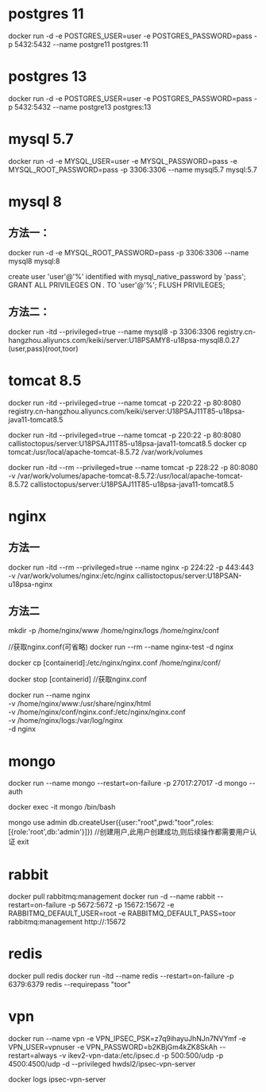 # postgres 11
docker run -d -e POSTGRES_USER=user -e POSTGRES_PASSWORD=pass -p 5432:5432 --name postgre11 postgres:11

# postgres 13
docker run -d -e POSTGRES_USER=user -e POSTGRES_PASSWORD=pass -p 5432:5432 --name postgre13 postgres:13

# mysql 5.7
docker run -d -e MYSQL_USER=user -e MYSQL_PASSWORD=pass -e MYSQL_ROOT_PASSWORD=pass -p 3306:3306 --name mysql5.7 mysql:5.7

# mysql 8
## 方法一：
docker run -d -e MYSQL_ROOT_PASSWORD=pass -p 3306:3306 --name mysql8 mysql:8

create user 'user'@'%' identified with mysql_native_password by 'pass';
GRANT ALL PRIVILEGES ON *.* TO 'user'@'%';
FLUSH PRIVILEGES;

## 方法二：
docker run -itd --privileged=true --name mysql8 -p 3306:3306 registry.cn-hangzhou.aliyuncs.com/keiki/server:U18PSAMY8-u18psa-mysql8.0.27
(user,pass)(root,toor)

# tomcat 8.5
docker run -itd --privileged=true --name tomcat -p 220:22 -p 80:8080 registry.cn-hangzhou.aliyuncs.com/keiki/server:U18PSAJ11T85-u18psa-java11-tomcat8.5

docker run -itd --privileged=true --name tomcat -p 220:22 -p 80:8080 callistoctopus/server:U18PSAJ11T85-u18psa-java11-tomcat8.5
docker cp tomcat:/usr/local/apache-tomcat-8.5.72 /var/work/volumes

docker run -itd --rm --privileged=true --name tomcat -p 228:22 -p 80:8080 -v /var/work/volumes/apache-tomcat-8.5.72:/usr/local/apache-tomcat-8.5.72 callistoctopus/server:U18PSAJ11T85-u18psa-java11-tomcat8.5

# nginx
## 方法一
docker run -itd --rm --privileged=true --name nginx -p 224:22 -p 443:443 -v /var/work/volumes/nginx:/etc/nginx callistoctopus/server:U18PSAN-u18psa-nginx

## 方法二
mkdir -p /home/nginx/www /home/nginx/logs /home/nginx/conf

//获取nginx.conf(可省略)
docker run --rm --name nginx-test -d nginx

docker cp [containerid]:/etc/nginx/nginx.conf /home/nginx/conf/

docker stop [containerid]
//获取nginx.conf

docker run --name nginx \
  -v /home/nginx/www:/usr/share/nginx/html \
  -v /home/nginx/conf/nginx.conf:/etc/nginx/nginx.conf \
  -v /home/nginx/logs:/var/log/nginx \
  -d nginx

# mongo
docker run --name mongo --restart=on-failure -p 27017:27017 -d mongo --auth

docker exec -it mongo /bin/bash

mongo
use admin
db.createUser({user:"root",pwd:"toor",roles:[{role:'root',db:'admin'}]})   //创建用户,此用户创建成功,则后续操作都需要用户认证
exit

# rabbit
docker pull rabbitmq:management
docker run -d --name rabbit --restart=on-failure -p 5672:5672 -p 15672:15672 -e RABBITMQ_DEFAULT_USER=root -e RABBITMQ_DEFAULT_PASS=toor rabbitmq:management
http://<hostname>:15672

# redis
docker pull redis
docker run -itd --name redis --restart=on-failure -p 6379:6379 redis --requirepass "toor"

# vpn

docker run --name vpn -e VPN_IPSEC_PSK=z7q9ihayuJhNJn7NVYmf -e VPN_USER=vpnuser -e VPN_PASSWORD=b2KBjGm4kZK8SkAh --restart=always -v ikev2-vpn-data:/etc/ipsec.d -p 500:500/udp -p 4500:4500/udp -d --privileged hwdsl2/ipsec-vpn-server

docker logs ipsec-vpn-server





